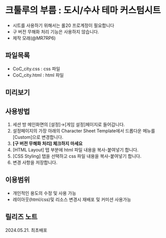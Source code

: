# 크툴루의 부름 : 도시/수사 테마 커스텀시트
* 시트를 사용하기 위해서는 롤20 프로계정이 필요합니다
* 구 버전 무해화 처리 기능은 사용하지 않습니다.
* 제작 모래(@MR7RP6)

## 파일목록
* CoC_city.css		: css 파일
* CoC_city.html   : html 파일

## 미리보기


## 사용방법
1. 세션 방 메인화면의 [설정]→[게임 설정]페이지로 들어갑니다.
2. 설정페이지의 가장 아래의 Character Sheet Template에서 드롭다운 메뉴를 [Custom]으로 변경합니다.
3. **[구 버전 무해화 처리] 체크하지 마세요**
4. [HTML Layout] 탭 부분에 html 파일 내용을 복사-붙여넣기 합니다.
5. [CSS Styling] 탭을 선택하고 css 파일 내용을 복사-붙여넣기 합니다.
6. 변경 사항을 저장합니다.

## 이용범위
* 개인적인 용도의 수정 및 사용 가능
* 레이아웃(html/css)및 리소스 변경시 재배포 및 커미션 사용가능

## 릴리즈 노트
2024.05.21. 최초배포
